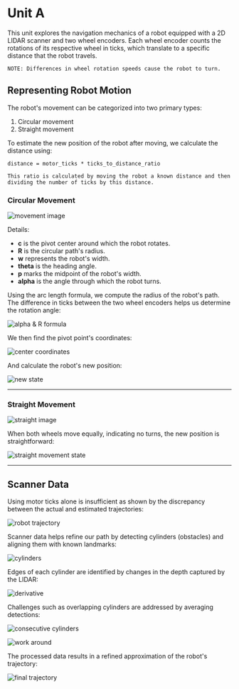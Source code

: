 # Unit A

This unit explores the navigation mechanics of a robot equipped with a 2D LIDAR scanner and two wheel encoders. Each wheel encoder counts the rotations of its respective wheel in ticks, which translate to a specific distance that the robot travels.

`NOTE: Differences in wheel rotation speeds cause the robot to turn.`

## Representing Robot Motion
The robot's movement can be categorized into two primary types:
1. Circular movement
2. Straight movement

To estimate the new position of the robot after moving, we calculate the distance using:

`distance = motor_ticks * ticks_to_distance_ratio`


`This ratio is calculated by moving the robot a known distance and then dividing the number of ticks by this distance.`

### Circular Movement

![movement image](./assets/circular_move.png)

Details:
* **c** is the pivot center around which the robot rotates.
* **R** is the circular path's radius.
* **w** represents the robot's width.
* **theta** is the heading angle.
* **p** marks the midpoint of the robot's width.
* **alpha** is the angle through which the robot turns.

Using the arc length formula, we compute the radius of the robot's path. The difference in ticks between the two wheel encoders helps us determine the rotation angle:

![alpha & R formula](assets/alpha_R.png)

We then find the pivot point's coordinates:

![center coordinates](assets/center.png)

And calculate the robot's new position:

![new state](assets/new_state.png)

---
### Straight Movement

![straight image](assets/straight.png)

When both wheels move equally, indicating no turns, the new position is straightforward:

![straight movement state](assets/straight_state.png)

---
## Scanner Data

Using motor ticks alone is insufficient as shown by the discrepancy between the actual and estimated trajectories:

![robot trajectory](./assets/trajectory.png)

Scanner data helps refine our path by detecting cylinders (obstacles) and aligning them with known landmarks:

![cylinders](assets/cylinders.png)

Edges of each cylinder are identified by changes in the depth captured by the LIDAR:

![derivative](assets/derivative.png)

Challenges such as overlapping cylinders are addressed by averaging detections:

![consecutive cylinders](assets/consecutive_cylinders.png)

![work around](assets/workaround.png)

The processed data results in a refined approximation of the robot's trajectory:

![final trajectory](assets/final_trajectory.png)

